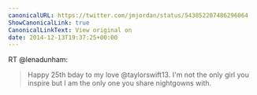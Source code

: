```yaml
---
canonicalURL: https://twitter.com/jmjordan/status/543852207486296064
ShowCanonicalLink: true
CanonicalLinkText: View original on
date: 2014-12-13T19:37:25+00:00
---
```

RT @lenadunham:
> Happy 25th bday to my love @taylorswift13. I'm not the only girl you inspire but I am the only one you share nightgowns with.